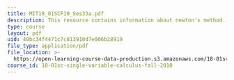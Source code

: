 ```yaml
---
title: MIT18_01SCF10_Ses33a.pdf
description: This resource contains information about newton's method.
type: course
layout: pdf
uid: 40bc34f4471c7c813910d7e006b28919
file_type: application/pdf
file_location: >-
  https://open-learning-course-data-production.s3.amazonaws.com/18-01sc-single-variable-calculus-fall-2010/40bc34f4471c7c813910d7e006b28919_MIT18_01SCF10_Ses33a.pdf
course_id: 18-01sc-single-variable-calculus-fall-2010
---
```

